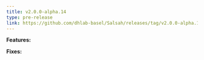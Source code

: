 ```yaml
---
title: v2.0.0-alpha.14
type: pre-release
link: https://github.com/dhlab-basel/Salsah/releases/tag/v2.0.0-alpha.14
---
```


**Features:**


**Fixes:**

